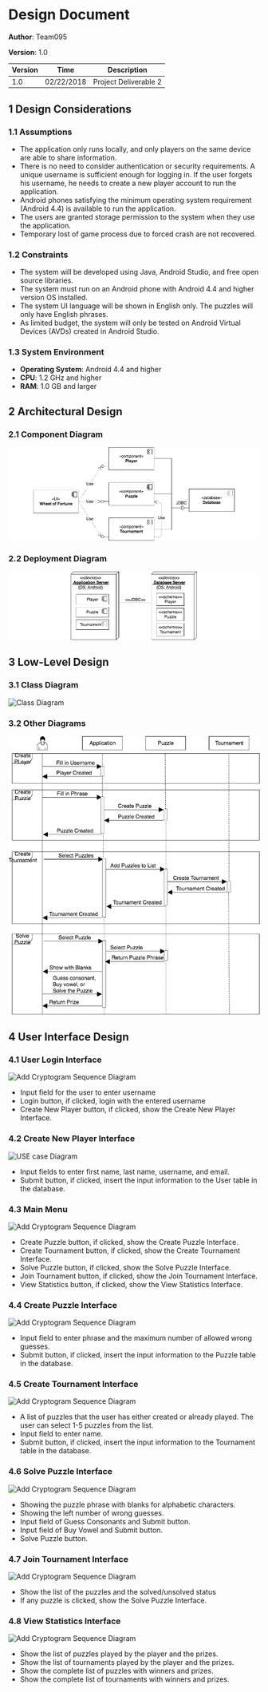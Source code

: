 # Design Document

**Author**: Team095

**Version**: 1.0

| Version | Time | Description |
| --------| -----| ------------|
| 1.0 | 02/22/2018 | Project Deliverable 2 |

## 1 Design Considerations

### 1.1 Assumptions

- The application only runs locally, and only players on the same device are able to share information. 
- There is no need to consider authentication or security requirements. A unique username is sufficient enough for logging in. If the user forgets his username, he needs to create a new player account to run the application. 
- Android phones satisfying the minimum operating system requirement (Android 4.4) is available to run the application. 
- The users are granted storage permission to the system when they use the application. 
- Temporary lost of game process due to forced crash are not recovered. 

### 1.2 Constraints

- The system will be developed using Java, Android Studio, and free open source libraries.
- The system must run on an Android phone with Android 4.4 and higher version OS installed.
- The system UI language will be shown in English only. The puzzles will only have English phrases.
- As limited budget, the system will only be tested on Android Virtual Devices (AVDs) created in Android Studio.

### 1.3 System Environment

- **Operating System**: Android 4.4 and higher
- **CPU**: 1.2 GHz and higher
- **RAM**: 1.0 GB and larger

## 2 Architectural Design

### 2.1 Component Diagram
![ComponentDiagram](Diagrams/ComponentDiagram.png)


### 2.2 Deployment Diagram

![Deployment Diagram](Diagrams/DeploymentDiagram.png)


## 3 Low-Level Design

### 3.1 Class Diagram
![Class Diagram](Diagrams/design-team.png)


### 3.2 Other Diagrams

![Add Cryptogram Sequence Diagram](Diagrams/SequenceDiagram.png)


## 4 User Interface Design

### 4.1 User Login Interface
![Add Cryptogram Sequence Diagram](Diagrams/login.png)
- Input field for the user to enter username
- Login button, if clicked, login with the entered username
- Create New Player button, if clicked, show the Create New Player Interface. 

### 4.2 Create New Player Interface

![USE case Diagram](Diagrams/creatnewplayer.png)

- Input fields to enter first name, last name, username, and email. 
- Submit button, if clicked, insert the input information to the User table in the database. 

### 4.3 Main Menu
![Add Cryptogram Sequence Diagram](Diagrams/mainmenu.png)
- Create Puzzle button, if clicked, show the Create Puzzle Interface. 
- Create Tournament button, if clicked, show the Create Tournament Interface. 
- Solve Puzzle button, if clicked, show the Solve Puzzle Interface. 
- Join Tournament button, if clicked, show the Join Tournament Interface. 
- View Statistics button, if clicked, show the View Statistics Interface. 

### 4.4 Create Puzzle Interface
![Add Cryptogram Sequence Diagram](Diagrams/createpuzzle.png)
- Input field to enter phrase and the maximum number of allowed wrong guesses. 
- Submit button, if clicked, insert the input information to the Puzzle table in the database. 

### 4.5 Create Tournament Interface
![Add Cryptogram Sequence Diagram](Diagrams/createtournament.png)
- A list of puzzles that the user has either created or already played. The user can select 1-5 puzzles from the list. 
- Input field to enter name. 
- Submit button, if clicked, insert the input information to the Tournament table in the database.

### 4.6 Solve Puzzle Interface
![Add Cryptogram Sequence Diagram](Diagrams/solvepuzzle.png)
- Showing the puzzle phrase with blanks for alphabetic characters. 
- Showing the left number of wrong guesses. 
- Input field of Guess Consonants and Submit button. 
- Input field of Buy Vowel and Submit button. 
- Solve Puzzle button. 

### 4.7 Join Tournament Interface
![Add Cryptogram Sequence Diagram](Diagrams/jointournament.png)
- Show the list of the puzzles and the solved/unsolved status
- If any puzzle is clicked, show the Solve Puzzle Interface. 

### 4.8 View Statistics Interface
![Add Cryptogram Sequence Diagram](Diagrams/viewstatistics.png)
- Show the list of puzzles played by the player and the prizes. 
- Show the list of tournaments played by the player and the prizes. 
- Show the complete list of puzzles with winners and prizes.
- Show the complete list of tournaments with winners and prizes. 
 